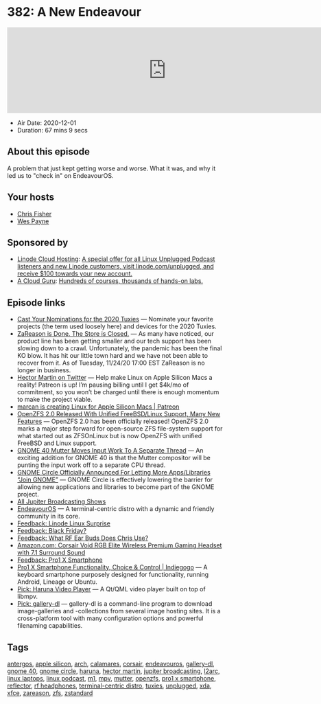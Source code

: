 # 382: A New Endeavour

<iframe src="https://player.fireside.fm/v2/RUkczH-V+SXzUnxw6?theme=dark" width="740" height="200" frameborder="0" scrolling="no"></iframe>

* Air Date: 2020-12-01
* Duration: 67 mins 9 secs

## About this episode

A problem that just kept getting worse and worse. What it was, and why it led us to "check in" on EndeavourOS.

## Your hosts
* [Chris Fisher](https://linuxunplugged.com/hosts/chrislas)
* [Wes Payne](https://linuxunplugged.com/hosts/wes)

## Sponsored by

  * [Linode Cloud Hosting](https://linode.com/unplugged): [A special offer for all Linux Unplugged Podcast listeners and new Linode customers, visit linode.com/unplugged, and receive $100 towards your new account. ](https://linode.com/unplugged)
  * [A Cloud Guru](https://acloudguru.com): [Hundreds of courses, thousands of hands-on labs.](https://acloudguru.com)



## Episode links

  * [Cast Your Nominations for the 2020 Tuxies](https://forms.gle/ARxi9g5QnLYQoQFZ7 "Cast Your Nominations for the 2020 Tuxies") — Nominate your favorite projects (the term used loosely here) and devices for the 2020 Tuxies.
  * [ZaReason is Done. The Store is Closed.](https://zareason.com/ "ZaReason is Done. The Store is Closed.") — As many have noticed, our product line has been getting smaller and our tech support has been slowing down to a crawl. Unfortunately, the pandemic has been the final KO blow. It has hit our little town hard and we have not been able to recover from it. As of Tuesday, 11/24/20 17:00 EST ZaReason is no longer in business.
  * [Hector Martin on Twitter](https://twitter.com/marcan42/status/1333459867323957251 "Hector Martin on Twitter") — Help make Linux on Apple Silicon Macs a reality! Patreon is up! I’m pausing billing until I get $4k/mo of commitment, so you won’t be charged until there is enough momentum to make the project viable.
  * [marcan is creating Linux for Apple Silicon Macs | Patreon](https://www.patreon.com/marcan "marcan is creating Linux for Apple Silicon Macs | Patreon")
  * [OpenZFS 2.0 Released With Unified FreeBSD/Linux Support, Many New Features](https://www.phoronix.com/scan.php?page=news_item&px=OpenZFS-2.0-Released "OpenZFS 2.0 Released With Unified FreeBSD/Linux Support, Many New Features") — OpenZFS 2.0 has been officially released! OpenZFS 2.0 marks a major step forward for open-source ZFS file-system support for what started out as ZFSOnLinux but is now OpenZFS with unified FreeBSD and Linux support.
  * [GNOME 40 Mutter Moves Input Work To A Separate Thread](https://www.phoronix.com/scan.php?page=news_item&px=GNOME-40-Separate-Input-Thread "GNOME 40 Mutter Moves Input Work To A Separate Thread") — An exciting addition for GNOME 40 is that the Mutter compositor will be punting the input work off to a separate CPU thread.
  * [GNOME Circle Officially Announced For Letting More Apps/Libraries “Join GNOME”](https://www.phoronix.com/scan.php?page=news_item&px=GNOME-Circle-Announced "GNOME Circle Officially Announced For Letting More Apps/Libraries “Join GNOME”") — GNOME Circle is effectively lowering the barrier for allowing new applications and libraries to become part of the GNOME project.
  * [All Jupiter Broadcasting Shows](https://feed.jupiter.zone/allshows "All Jupiter Broadcasting Shows")
  * [EndeavourOS](https://endeavouros.com/ "EndeavourOS") — A terminal-centric distro with a dynamic and friendly community in its core.
  * [Feedback: Linode Linux Surprise](https://slexy.org/view/s2KKdkUitk "Feedback: Linode Linux Surprise")
  * [Feedback: Black Friday?](https://slexy.org/view/s2SRzq9avV "Feedback: Black Friday?")
  * [Feedback: What RF Ear Buds Does Chris Use?](https://slexy.org/view/s2SwD5sHsF "Feedback: What RF Ear Buds Does Chris Use?")
  * [Amazon.com: Corsair Void RGB Elite Wireless Premium Gaming Headset with 7.1 Surround Sound](https://www.amazon.com/gp/product/B07X8SJ8HM/ "Amazon.com: Corsair Void RGB Elite Wireless Premium Gaming Headset with 7.1 Surround Sound")
  * [Feedback: Pro1 X Smartphone](https://slexy.org/view/s21t2tJMc2 "Feedback: Pro1 X Smartphone")
  * [Pro1 X Smartphone Functionality, Choice & Control | Indiegogo](https://www.indiegogo.com/projects/pro1-x-smartphone-functionality-choice-control#/ "Pro1 X Smartphone Functionality, Choice & Control | Indiegogo") — A keyboard smartphone purposely designed for functionality, running Android, Lineage or Ubuntu.
  * [Pick: Haruna Video Player](https://flathub.org/apps/details/com.georgefb.haruna "Pick: Haruna Video Player") — A Qt/QML video player built on top of libmpv.
  * [Pick: gallery-dl](https://github.com/mikf/gallery-dl "Pick: gallery-dl") — gallery-dl is a command-line program to download image-galleries and -collections from several image hosting sites. It is a cross-platform tool with many configuration options and powerful filenaming capabilities.



## Tags

[antergos](https://linuxunplugged.com/tags/antergos), [apple silicon](https://linuxunplugged.com/tags/apple%20silicon), [arch](https://linuxunplugged.com/tags/arch), [calamares](https://linuxunplugged.com/tags/calamares), [corsair](https://linuxunplugged.com/tags/corsair), [endeavouros](https://linuxunplugged.com/tags/endeavouros), [gallery-dl](https://linuxunplugged.com/tags/gallery-dl), [gnome 40](https://linuxunplugged.com/tags/gnome%2040), [gnome circle](https://linuxunplugged.com/tags/gnome%20circle), [haruna](https://linuxunplugged.com/tags/haruna), [hector martin](https://linuxunplugged.com/tags/hector%20martin), [jupiter broadcasting](https://linuxunplugged.com/tags/jupiter%20broadcasting), [l2arc](https://linuxunplugged.com/tags/l2arc), [linux laptops](https://linuxunplugged.com/tags/linux%20laptops), [linux podcast](https://linuxunplugged.com/tags/linux%20podcast), [m1](https://linuxunplugged.com/tags/m1), [mpv](https://linuxunplugged.com/tags/mpv), [mutter](https://linuxunplugged.com/tags/mutter), [openzfs](https://linuxunplugged.com/tags/openzfs), [pro1 x smartphone](https://linuxunplugged.com/tags/pro1%20x%20smartphone), [reflector](https://linuxunplugged.com/tags/reflector), [rf headphones](https://linuxunplugged.com/tags/rf%20headphones), [terminal-centric distro](https://linuxunplugged.com/tags/terminal-centric%20distro), [tuxies](https://linuxunplugged.com/tags/tuxies), [unplugged](https://linuxunplugged.com/tags/unplugged), [xda](https://linuxunplugged.com/tags/xda), [xfce](https://linuxunplugged.com/tags/xfce), [zareason](https://linuxunplugged.com/tags/zareason), [zfs](https://linuxunplugged.com/tags/zfs), [zstandard](https://linuxunplugged.com/tags/zstandard)